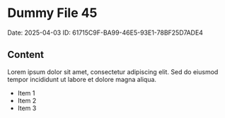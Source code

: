 # Dummy File 45

Date: 2025-04-03
ID: 61715C9F-BA99-46E5-93E1-78BF25D7ADE4

## Content

Lorem ipsum dolor sit amet, consectetur adipiscing elit.
Sed do eiusmod tempor incididunt ut labore et dolore magna aliqua.

* Item 1
* Item 2
* Item 3

